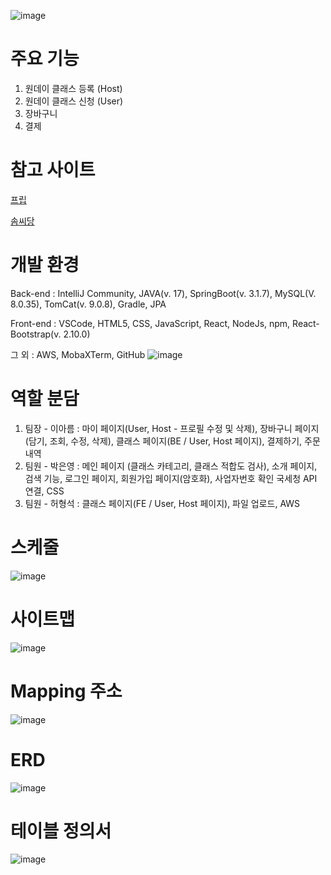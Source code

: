![image](https://github.com/areum1111/onedaySeed/assets/148032221/f2407ec2-07f0-45a1-af5e-0fd4ad8e914f)

# 주요 기능
1. 원데이 클래스 등록 (Host)
2. 원데이 클래스 신청 (User)
3. 장바구니
4. 결제
   
# 참고 사이트
[프립](https://www.frip.co.kr/)

[솜씨당](https://www.sssd.co.kr/main)

# 개발 환경
Back-end : IntelliJ Community, JAVA(v. 17), SpringBoot(v. 3.1.7), MySQL(V. 8.0.35), TomCat(v. 9.0.8), Gradle, JPA

Front-end : VSCode, HTML5, CSS, JavaScript, React, NodeJs, npm, React-Bootstrap(v. 2.10.0)

그 외 : AWS, MobaXTerm, GitHub
![image](https://github.com/areum1111/onedaySeed/assets/148032221/5324c56c-dcfc-45a9-8ec7-54b3a88d2d34)



# 역할 분담
1. 팀장 - 이아름 : 마이 페이지(User, Host - 프로필 수정 및 삭제), 장바구니 페이지(담기, 조회, 수정, 삭제),
   클래스 페이지(BE / User, Host 페이지), 결제하기, 주문내역
3. 팀원 - 박은영 : 메인 페이지 (클래스 카테고리, 클래스 적합도 검사), 소개 페이지, 검색 기능, 로그인 페이지, 회원가입 페이지(암호화),
   사업자번호 확인 국세청 API 연결, CSS 
5. 팀원 - 허형석 : 클래스 페이지(FE / User, Host 페이지), 파일 업로드, AWS

# 스케줄
![image](https://github.com/areum1111/onedaySeed/assets/148032221/307ada1e-f901-476e-8b02-b68731ec6087)


# 사이트맵
![image](https://github.com/areum1111/onedaySeed/assets/148032221/8b67e532-e34a-42cc-bcf8-d2f6e38622fe)

# Mapping 주소
![image](https://github.com/areum1111/onedaySeed/assets/148032221/872eafd4-d98d-4768-8999-4b208271714a)

# ERD
![image](https://github.com/areum1111/onedaySeed/assets/148032221/d448411f-e1d6-4815-9d74-ecd6ef0f7215)

# 테이블 정의서
![image](https://github.com/areum1111/onedaySeed/assets/148032221/dee6c326-11f2-4a8f-9b33-7c29eae43563)
